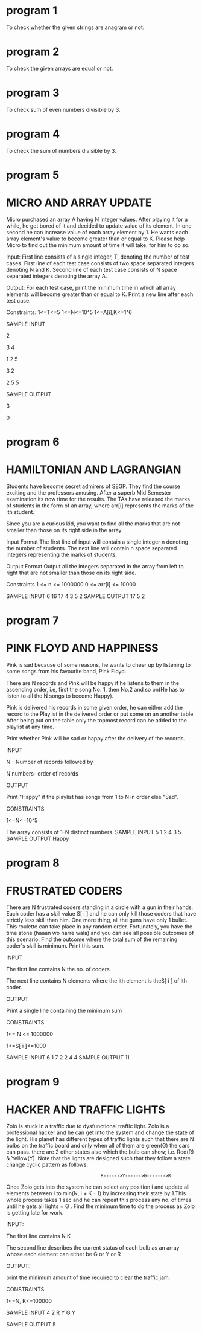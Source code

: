 # program 1
To check whether the given strings are anagram or not.

# program 2 
To check the given arrays are equal or not.

# program 3
To check sum of even numbers divisible by 3.

# program 4
To check the sum of numbers divisible by 3.

# program 5

# MICRO AND ARRAY UPDATE

Micro purchased an array A having N integer values. After playing it for a while, he got bored of it and decided to update value of its element. In one second he can increase value of each array element by 1. He wants each array element's value to become greater than or equal to K. Please help Micro to find out the minimum amount of time it will take, for him to do so.

Input:
First line consists of a single integer, T, denoting the number of test cases.
First line of each test case consists of two space separated integers denoting N and K.
Second line of each test case consists of N space separated integers denoting the array A.

Output:
For each test case, print the minimum time in which all array elements will become greater than or equal to K. Print a new line after each test case.

Constraints:
1<=T<=5
1<=N<=10^5
1<=A[i],K<=1^6


SAMPLE INPUT 

2

3 4

1 2 5


3 2

2 5 5

SAMPLE OUTPUT 

3

0


# program 6

# HAMILTONIAN AND LAGRANGIAN

Students have become secret admirers of SEGP. They find the course exciting and the professors amusing. After a superb Mid Semester examination its now time for the results. The TAs have released the marks of students in the form of an array, where arr[i] represents the marks of the ith student.

Since you are a curious kid, you want to find all the marks that are not smaller than those on its right side in the array.

Input Format
The first line of input will contain a single integer n denoting the number of students.
The next line will contain n space separated integers representing the marks of students.

Output Format
Output all the integers separated in the array from left to right that are not smaller than those on its right side.

Constraints
1 <= n <= 1000000
0 <= arr[i] <= 10000

SAMPLE INPUT 
6
16 17 4 3 5 2
SAMPLE OUTPUT 
17 5 2


# program 7

# PINK FLOYD AND HAPPINESS

Pink is sad because of some reasons, he wants to cheer up by listening to some songs from his favourite band, Pink Floyd.

There are N records and Pink will be happy if he listens to them in the ascending order, i.e, first the song No. 1, then No.2 and so on(He has to listen to all the N songs to become Happy).

Pink is delivered his records in some given order, he can either add the record to the Playlist in the delivered order or put some on an another table. After being put on the table only the topmost record can be added to the playlist at any time.

Print whether Pink will be sad or happy after the delivery of the records.

INPUT

N - Number of records followed  by

N numbers- order of records

OUTPUT

Print "Happy" if the playlist has songs from 1 to N in order else "Sad".

CONSTRAINTS

1<=N<=10^5

The array consists of 1-N distinct numbers.
SAMPLE INPUT 
5
1 2 4 3 5
SAMPLE OUTPUT 
Happy


# program 8

# FRUSTRATED CODERS

There are N frustrated coders standing in a circle with a gun in their hands. Each coder has a skill value S[ i ] and he can only kill those coders that have strictly less skill than him. One more thing, all the guns have only 1 bullet. This roulette can take place in any random order. Fortunately, you have the time stone (haaan wo harre wala) and you can see all possible outcomes of this scenario. Find the outcome where the total sum of the remaining coder's skill is minimum. Print this sum.

INPUT

The first line contains N the no. of coders

The next line contains N  elements where the ith element is theS[ i ] of ith coder.

OUTPUT

Print a single line containing the minimum sum

CONSTRAINTS

1<= N <= 1000000

1<=S[ i ]<=1000

SAMPLE INPUT 
6
1 7 2 2 4 4
SAMPLE OUTPUT 
11


# program 9

# HACKER AND TRAFFIC LIGHTS

Zolo is stuck in a traffic due to dysfunctional traffic light. Zolo is a professional hacker and he can get into the system and change the state of the light. His planet has different types of traffic lights such that there are N bulbs on the traffic board and only when all of them are green(G) the cars can pass. there are 2 other states also which the bulb can show; i.e. Red(R) & Yellow(Y). Note that the lights are designed such that they follow a state change cyclic pattern as follows:

                                       R------>Y------>G------->R

Once Zolo gets into the system he can select any position i and update all elements between i to min(N, i + K - 1)  by increasing their state by 1.This whole process takes 1 sec and he can repeat this process any no. of times until he gets all lights = G . Find the minimum time to do the process as Zolo is getting late for work.

INPUT:

The first line contains N K

The second line describes the current status of each bulb as an array whose each element can either be G or Y or R

OUTPUT:

print the minimum amount of time required to clear the traffic jam.

CONSTRAINTS

1<=N, K<=100000

SAMPLE INPUT 
4 2
R Y G Y


SAMPLE OUTPUT 
5
